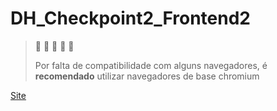 # DH_Checkpoint2_Frontend2

> :rotating_light: :rotating_light: :rotating_light: :rotating_light: :rotating_light:
> 
> Por falta de compatibilidade com alguns navegadores, é **recomendado** utilizar navegadores de base chromium

[Site](https://luizinbrzado.github.io/DH_Checkpoint2_Frontend2/index.html)
